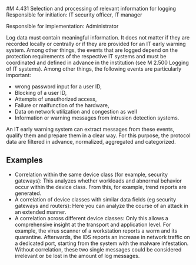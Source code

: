 #M 4.431 Selection and processing of relevant information for logging
Responsible for initiation: IT security officer, IT manager

Responsible for implementation: Administrator

Log data must contain meaningful information. It does not matter if they are recorded locally or centrally or if they are provided for an IT early warning system. Among other things, the events that are logged depend on the protection requirements of the respective IT systems and must be coordinated and defined in advance in the institution (see M 2.500 Logging of IT systems). Among other things, the following events are particularly important:

* wrong password input for a user ID,
* Blocking of a user ID,
* Attempts of unauthorized access,
* Failure or malfunction of the hardware,
* Data on network utilization and congestion as well
* Information or warning messages from intrusion detection systems.


An IT early warning system can extract messages from these events, qualify them and prepare them in a clear way. For this purpose, the protocol data are filtered in advance, normalized, aggregated and categorized.



## Examples 
* Correlation within the same device class (for example, security gateways): This analyzes whether workloads and abnormal behavior occur within the device class. From this, for example, trend reports are generated.
* A correlation of device classes with similar data fields (eg security gateways and routers): Here you can analyze the course of an attack in an extended manner.
* A correlation across different device classes: Only this allows a comprehensive insight at the transport and application level. For example, the virus scanner of a workstation reports a worm and its quarantine. Afterwards, the IDS reports an increase in network traffic on a dedicated port, starting from the system with the malware infestation. Without correlation, these two single messages could be considered irrelevant or be lost in the amount of log messages.




